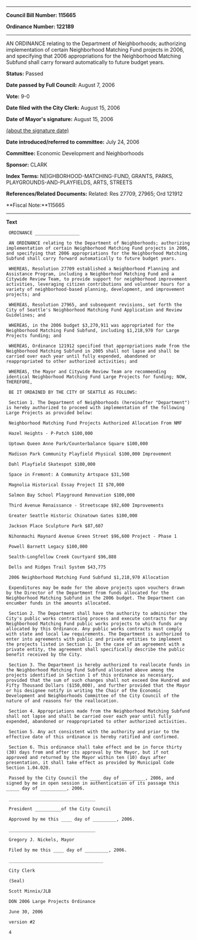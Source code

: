 

********

**Council Bill Number: 115665**
   
**Ordinance Number: 122189**
********

 AN ORDINANCE relating to the Department of Neighborhoods; authorizing implementation of certain Neighborhood Matching Fund projects in 2006, and specifying that 2006 appropriations for the Neighborhood Matching Subfund shall carry forward automatically to future budget years.

**Status:** Passed
   
**Date passed by Full Council:** August 7, 2006
   
**Vote:** 9-0
   
**Date filed with the City Clerk:** August 15, 2006
   
**Date of Mayor's signature:** August 15, 2006
   
[(about the signature date)](/~public/approvaldate.htm)
   
   
   
**Date introduced/referred to committee:** July 24, 2006
   
**Committee:** Economic Development and Neighborhoods
   
**Sponsor:** CLARK
   
   
**Index Terms:** NEIGHBORHOOD-MATCHING-FUND, GRANTS, PARKS, PLAYGROUNDS-AND-PLAYFIELDS, ARTS, STREETS

**References/Related Documents:** Related: Res 27709, 27965; Ord 121912

**Fiscal Note:**115665

********

**Text**
   
```
 ORDINANCE _________________

 AN ORDINANCE relating to the Department of Neighborhoods; authorizing implementation of certain Neighborhood Matching Fund projects in 2006, and specifying that 2006 appropriations for the Neighborhood Matching Subfund shall carry forward automatically to future budget years.

 WHEREAS, Resolution 27709 established a Neighborhood Planning and Assistance Program, including a Neighborhood Matching Fund and a Citywide Review Team, to provide support for neighborhood improvement activities, leveraging citizen contributions and volunteer hours for a variety of neighborhood-based planning, development, and improvement projects; and

 WHEREAS, Resolution 27965, and subsequent revisions, set forth the City of Seattle's Neighborhood Matching Fund Application and Review Guidelines; and

 WHEREAS, in the 2006 budget $3,270,911 was appropriated for the Neighborhood Matching Fund Subfund, including $1,218,970 for Large Projects funding; and

 WHEREAS, Ordinance 121912 specified that appropriations made from the Neighborhood Matching Subfund in 2005 shall not lapse and shall be carried over each year until fully expended, abandoned or reappropriated to other authorized activities; and

 WHEREAS, the Mayor and Citywide Review Team are recommending identical Neighborhood Matching Fund Large Projects for funding; NOW, THEREFORE,

 BE IT ORDAINED BY THE CITY OF SEATTLE AS FOLLOWS:

 Section 1. The Department of Neighborhoods (hereinafter "Department") is hereby authorized to proceed with implementation of the following Large Projects as provided below:

 Neighborhood Matching Fund Projects Authorized Allocation From NMF

 Hazel Heights - P-Patch $100,000

 Uptown Queen Anne Park/Counterbalance Square $100,000

 Madison Park Community Playfield Physical $100,000 Improvement

 Dahl Playfield Skatespot $100,000

 Space in Fremont: A Community Artspace $31,500

 Magnolia Historical Essay Project II $70,000

 Salmon Bay School Playground Renovation $100,000

 Third Avenue Renaissance - Streetscape $92,600 Improvements

 Greater Seattle Historic Chinatown Gates $100,000

 Jackson Place Sculpture Park $87,607

 Nihonmachi Maynard Avenue Green Street $96,600 Project - Phase 1

 Powell Barnett Legacy $100,000

 Sealth-Longfellow Creek Courtyard $96,888

 Dells and Ridges Trail System $43,775

 2006 Neighborhood Matching Fund Subfund $1,218,970 Allocation

 Expenditures may be made for the above projects upon vouchers drawn by the Director of the Department from funds allocated for the Neighborhood Matching Subfund in the 2006 budget. The Department can encumber funds in the amounts allocated.

 Section 2. The Department shall have the authority to administer the City's public works contracting process and execute contracts for any Neighborhood Matching Fund public works projects to which funds are allocated by this Ordinance. Any public works contracts must comply with state and local law requirements. The Department is authorized to enter into agreements with public and private entities to implement the projects listed in Section 1. In the case of an agreement with a private entity, the agreement shall specifically describe the public benefit received by the City.

 Section 3. The Department is hereby authorized to reallocate funds in the Neighborhood Matching Fund Subfund allocated above among the projects identified in Section 1 of this ordinance as necessary, provided that the sum of such changes shall not exceed One Hundred and Fifty Thousand Dollars ($150,000), and further provided that the Mayor or his designee notify in writing the Chair of the Economic Development and Neighborhoods Committee of the City Council of the nature of and reasons for the reallocation.

 Section 4. Appropriations made from the Neighborhood Matching Subfund shall not lapse and shall be carried over each year until fully expended, abandoned or reappropriated to other authorized activities.

 Section 5. Any act consistent with the authority and prior to the effective date of this ordinance is hereby ratified and confirmed.

 Section 6. This ordinance shall take effect and be in force thirty (30) days from and after its approval by the Mayor, but if not approved and returned by the Mayor within ten (10) days after presentation, it shall take effect as provided by Municipal Code Section 1.04.020.

 Passed by the City Council the ____ day of _________, 2006, and signed by me in open session in authentication of its passage this _____ day of __________, 2006.

 _________________________________

 President __________of the City Council

 Approved by me this ____ day of _________, 2006.

 _________________________________

 Gregory J. Nickels, Mayor

 Filed by me this ____ day of _________, 2006.

 ____________________________________

 City Clerk

 (Seal)

 Scott Minnix/JLB

 DON 2006 Large Projects Ordinance

 June 30, 2006

 version #2

 4

```
